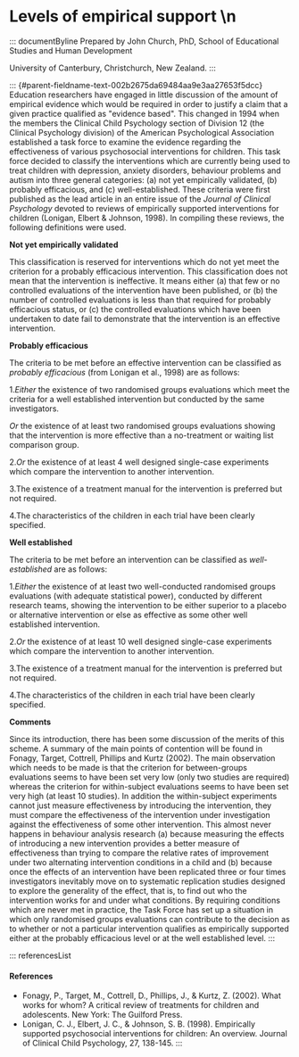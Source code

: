 # Levels of empirical support \n

::: documentByline
Prepared by John Church, PhD, School of Educational Studies and Human
Development

University of Canterbury, Christchurch, New Zealand.
:::

::: {#parent-fieldname-text-002b2675da69484aa9e3aa27653f5dcc}
Education researchers have engaged in little discussion of the amount of
empirical evidence which would be required in order to justify a claim
that a given practice qualified as "evidence based". This changed in
1994 when the members the Clinical Child Psychology section of Division
12 (the Clinical Psychology division) of the American Psychological
Association established a task force to examine the evidence regarding
the effectiveness of various psychosocial interventions for children.
This task force decided to classify the interventions which are
currently being used to treat children with depression, anxiety
disorders, behaviour problems and autism into three general categories:
(a) not yet empirically validated, (b) probably efficacious, and (c)
well-established. These criteria were first published as the lead
article in an entire issue of the *Journal of Clinical Psychology*
devoted to reviews of empirically supported interventions for children
(Lonigan, Elbert & Johnson, 1998). In compiling these reviews, the
following definitions were used.

**Not yet empirically validated**

This classification is reserved for interventions which do not yet meet
the criterion for a probably efficacious intervention. This
classification does not mean that the intervention is ineffective. It
means either (a) that few or no controlled evaluations of the
intervention have been published, or (b) the number of controlled
evaluations is less than that required for probably efficacious status,
or (c) the controlled evaluations which have been undertaken to date
fail to demonstrate that the intervention is an effective intervention.

**Probably efficacious**

The criteria to be met before an effective intervention can be
classified as *probably efficacious* (from Lonigan et al., 1998) are as
follows:

1.*Either* the existence of two randomised groups evaluations which meet
the criteria for a well established intervention but conducted by the
same investigators.

*Or* the existence of at least two randomised groups evaluations showing
that the intervention is more effective than a no-treatment or waiting
list comparison group.

2.*Or* the existence of at least 4 well designed single-case experiments
which compare the intervention to another intervention.

3.The existence of a treatment manual for the intervention is preferred
but not required.

4.The characteristics of the children in each trial have been clearly
specified.

**Well established**

The criteria to be met before an intervention can be classified as
*well-established* are as follows:

1.*Either* the existence of at least two well-conducted randomised
groups evaluations (with adequate statistical power), conducted by
different research teams, showing the intervention to be either superior
to a placebo or alternative intervention or else as effective as some
other well established intervention.

2.*Or* the existence of at least 10 well designed single-case
experiments which compare the intervention to another intervention.

3.The existence of a treatment manual for the intervention is preferred
but not required.

4.The characteristics of the children in each trial have been clearly
specified.

**Comments**

Since its introduction, there has been some discussion of the merits of
this scheme. A summary of the main points of contention will be found in
Fonagy, Target, Cottrell, Phillips and Kurtz (2002). The main
observation which needs to be made is that the criterion for
between-groups evaluations seems to have been set very low (only two
studies are required) whereas the criterion for within-subject
evaluations seems to have been set very high (at least 10 studies). In
addition the within-subject experiments cannot just measure
effectiveness by introducing the intervention, they must compare the
effectiveness of the intervention under investigation against the
effectiveness of some other intervention. This almost never happens in
behaviour analysis research (a) because measuring the effects of
introducing a new intervention provides a better measure of
effectiveness than trying to compare the relative rates of improvement
under two alternating intervention conditions in a child and (b) because
once the effects of an intervention have been replicated three or four
times investigators inevitably move on to systematic replication studies
designed to explore the generality of the effect, that is, to find out
who the intervention works for and under what conditions. By requiring
conditions which are never met in practice, the Task Force has set up a
situation in which only randomised groups evaluations can contribute to
the decision as to whether or not a particular intervention qualifies as
empirically supported either at the probably efficacious level or at the
well established level.
:::

::: referencesList
#### References

-   Fonagy, P., Target, M., Cottrell, D., Phillips, J., & Kurtz, Z.
    (2002). What works for whom? A critical review of treatments for
    children and adolescents. New York: The Guilford Press.
-   Lonigan, C. J., Elbert, J. C., & Johnson, S. B. (1998). Empirically
    supported psychosocial interventions for children: An overview.
    Journal of Clinical Child Psychology, 27, 138-145.
:::
